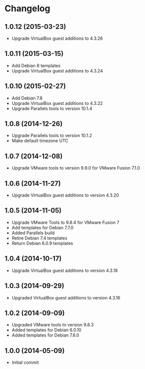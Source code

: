 # Changelog

## 1.0.12 (2015-03-23)

* Upgrade VirtualBox guest additions to 4.3.26

## 1.0.11 (2015-03-15)

* Add Debian 8 templates
* Upgrade VirtualBox guest additions to 4.3.24

## 1.0.10 (2015-02-27)

* Add Debian 7.8
* Upgrade VirtualBox guest additions to 4.3.22
* Upgrade Parallels tools to version 10.1.4

## 1.0.8 (2014-12-26)

* Upgrade Parallels tools to version 10.1.2
* Make default timezone UTC

## 1.0.7 (2014-12-08)

* Upgrade VMware tools to version 9.9.0 for VMware Fusion 7.1.0

## 1.0.6 (2014-11-27)

* Upgrade VirtualBox guest additions to version 4.3.20

## 1.0.5 (2014-11-05)

* Upgrade VMware Tools to 9.8.4 for VMware Fusion 7
* Add templates for Debian 7.7.0
* Added Parallels build
* Retire Debian 7.4 templates
* Return Debian 6.0.9 templates

## 1.0.4 (2014-10-17)

* Upgrade VirtualBox guest additions to version 4.3.18

## 1.0.3 (2014-09-29)

* Upgraded VirtualBox guest additions to version 4.3.16

## 1.0.2 (2014-09-09)

* Upgraded VMware tools to version 9.8.3
* Added templates for Debian 6.0.10
* Added templates for Debian 7.6.0

## 1.0.0 (2014-05-09)

* Initial commit
